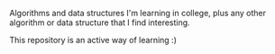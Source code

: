 Algorithms and data structures I'm learning in college, plus any other algorithm or data structure that I find interesting.

This repository is an active way of learning :)
